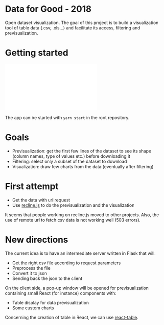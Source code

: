 # Data for Good - 2018

Open dataset visualization. The goal of this project is to build a visualization tool of table data (.csv, .xls...) and facilitate its access, filtering and previsualization.

# Getting started

![demo](demo.pdf)

The app can be started with `yarn start` in the root repository.

# Goals

- Previsualization: get the first few lines of the dataset to see its shape (column names, type of values etc.) before downloading it
- Filtering: select only a subset of the dataset to download
- Visualization: draw few charts from the data (eventually after filtering)

# First attempt

- Get the data with url request
- Use [recline.js](http://okfnlabs.org/recline/) to do the previsualization and the visualization

It seems that people working on recline.js moved to other projects. Also, the use of remote url to fetch csv data is not working well (503 errors).

# New directions

The current idea is to have an intermediate server written in Flask that will:

- Get the right csv file according to request parameters
- Preprocess the file
- Convert it to json
- Sending back the json to the client

On the client side, a pop-up window will be opened for previsualization containing small React (for instance) components with:

- Table display for data previsualization
- Some custom charts

Concerning the creation of table in React, we can use [react-table](https://react-table.js.org/).

